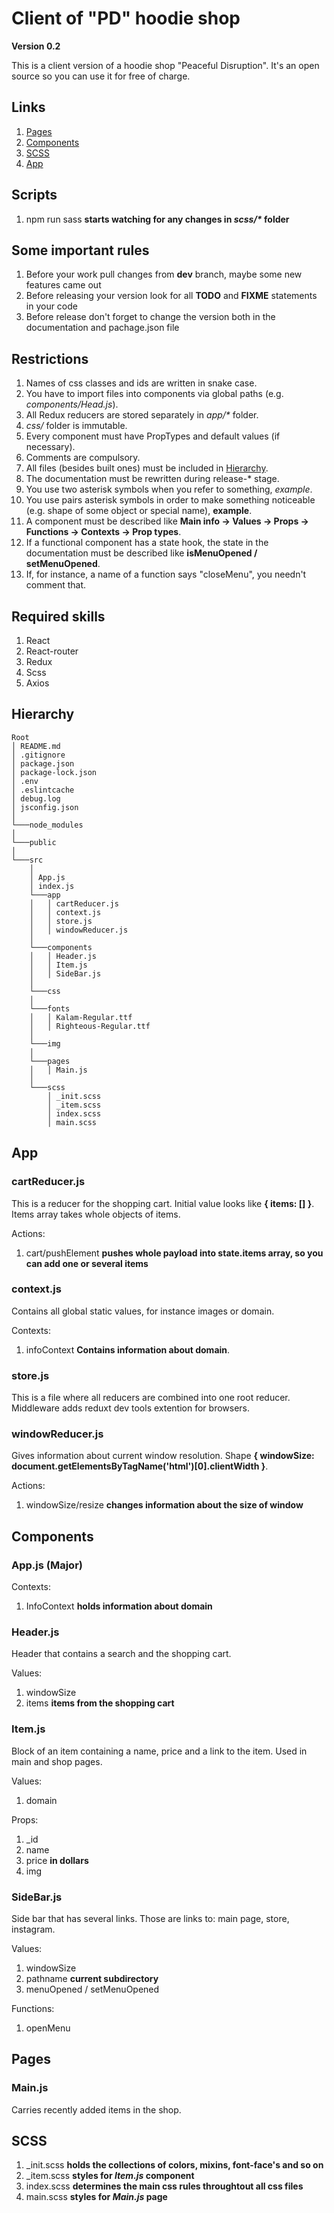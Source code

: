 # Client of "PD" hoodie shop 

**Version 0.2**

This is a client version of a hoodie shop "Peaceful Disruption". It's an open source so you can use it for free of charge.

## Links

1) [Pages](#pages)
2) [Components](#components)
3) [SCSS](#scss)
4) [App](#app)

## Scripts

1) npm run sass **starts watching for any changes in *scss/\** folder**

## Some important rules

1) Before your work pull changes from **dev** branch, maybe some new features came out
2) Before releasing your version look for all **TODO** and **FIXME** statements in your code
3) Before release don't forget to change the version both in the documentation and pachage.json file

## Restrictions

1) Names of css classes and ids are written in snake case.
2) You have to import files into components via global paths (e.g. *components/Head.js*).
3) All Redux reducers are stored separately in *app/\** folder.
4) *css/* folder is immutable.
5) Every component must have PropTypes and default values (if necessary).
6) Comments are compulsory.
7) All files (besides built ones) must be included in [Hierarchy](#hierarchy).
8) The documentation must be rewritten during release-* stage.
9) You use two asterisk symbols when you refer to something, *example*.
10) You use pairs asterisk symbols in order to make something noticeable (e.g. shape of some object or special name), **example**.
11) A component must be described like **Main info -> Values -> Props -> Functions -> Contexts -> Prop types**.
12) If a functional component has a state hook, the state in the documentation must be described like **isMenuOpened / setMenuOpened**.
13) If, for instance, a name of a function says "closeMenu", you needn't comment that.

## Required skills

1) React
2) React-router
3) Redux
4) Scss
5) Axios

## Hierarchy

```
Root
│ README.md
│ .gitignore
│ package.json
│ package-lock.json
│ .env
│ .eslintcache
│ debug.log
│ jsconfig.json
│
└───node_modules
│
└───public
│
└───src
    │
    │ App.js
    │ index.js
    └───app 
    │   │ cartReducer.js
    │   │ context.js
    │   │ store.js
    │   │ windowReducer.js
    │
    └───components
    │   │ Header.js
    │   │ Item.js
    │   │ SideBar.js
    │
    └───css
    │
    └───fonts
    │   │ Kalam-Regular.ttf
    │   │ Righteous-Regular.ttf
    │
    └───img
    │
    └───pages
    │   │ Main.js
    │
    └───scss
        │ _init.scss
        │ _item.scss
        │ index.scss
        │ main.scss
```

## App

### cartReducer.js

This is a reducer for the shopping cart. Initial value looks like **{ items: [] }**. Items array takes whole objects of items.

Actions:
1) cart/pushElement **pushes whole payload into state.items array, so you can add one or several items**

### context.js

Contains all global static values, for instance images or domain.

Contexts:
1) infoContext **Contains information about domain**.

### store.js

This is a file where all reducers are combined into one root reducer. Middleware adds reduxt dev tools extention for browsers.

### windowReducer.js

Gives information about current window resolution. Shape **{ windowSize: document.getElementsByTagName('html')[0].clientWidth }**.

Actions:
1) windowSize/resize **changes information about the size of window**

## Components

### App.js (Major)

Contexts:
1) InfoContext **holds information about domain**

### Header.js

Header that contains a search and the shopping cart.

Values:
1) windowSize
2) items **items from the shopping cart**

### Item.js

Block of an item containing a name, price and a link to the item. Used in main and shop pages.

Values:
1) domain
   
Props:
1) _id
2) name
3) price **in dollars**
4) img

### SideBar.js

Side bar that has several links. Those are links to: main page, store, instagram.

Values:
1) windowSize
2) pathname **current subdirectory**
3) menuOpened / setMenuOpened

Functions:
1) openMenu

## Pages

### Main.js

Carries recently added items in the shop.

## SCSS

1) _init.scss **holds the collections of colors, mixins, font-face's and so on**
2) _item.scss **styles for *Item.js* component**
3) index.scss **determines the main css rules throughtout all css files**
4) main.scss **styles for *Main.js* page**